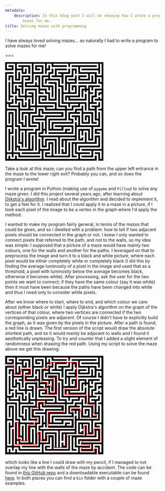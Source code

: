 ```yaml
---
metadata:
    description: In this blog post I will be showing how I wrote a program to solve
        mazes for me.
title: Solving mazes with programming
---
```


I have always loved solving mazes... so naturally I had to write a program to solve mazes for me!

===

![a black and white maze](maze2.jpg)

Take a look at this maze; can you find a path from the upper left entrance in the maze to the lower right exit? Probably you can, and so does the program I wrote!

I wrote a program in Python (making use of `pygame` and `Pillow`) to solve any maze given. I did this project several years ago, after learning about [Dijkstra's algorithm]. I read about the algorithm and decided to implement it, to get a feel for it. I realized that I could apply it to a maze in a picture, if I took each pixel of the image to be a vertex in the graph where I'd apply the method.

I wanted to make my program fairly general, in terms of the mazes that could be given, and so I dwelled with a problem: how to tell if two adjacent pixels should be connected in the graph or not. I knew I only wanted to connect pixels that referred to the path, and not to the walls, so my idea was simple: I supposed that a picture of a maze would have mainly two colours, one for the walls and another for the paths. I leveraged on that to preprocess the image and turn it to a black and white picture, where each pixel would be either completely white or completely black (I did this by finding the average luminosity of a pixel in the image and used that as a threshold; a pixel with luminosity below the average becomes black, otherwise it becomes white). After processing, ask the user for the two points we want to connect; if they have the same colour (say it was white) then it must have been because the paths have been changed into white and thus I need only to consider white pixels.

After we know where to start, where to end, and which colour we care about (either black or white) I apply Dijkstra's algorithm on the graph of the vertices of that colour, where two vertices are connected if the two corresponding pixels are adjacent. Of course I didn't have to explicitly build the graph, as it was given by the pixels in the picture. After a path is found, a red line is drawn. The first version of the script would draw the absolute shortest path, and so it would mainly be adjacent to walls and I found it aesthetically unpleasing. To try and counter that I added a slight element of randomness when drawing the red path. Using my script to solve the maze above we get this drawing:

![the maze above but solved with a red line showing the path](maze2_solved.webp)

which looks like a line I could draw with my pencil, if I managed to not overlap my line with the walls of the maze by accident. The code can be found in [this GitHub repo][gh] and a downloadable executable can be found [here][drive]. In both places you can find a `bin` folder with a couple of maze examples.

[Dijkstra's algorithm]: https://en.wikipedia.org/wiki/Dijkstra%27s_algorithm
[gh]: https://github.com/RodrigoGiraoSerrao/projects/tree/master/MazeSolver
[drive]: https://drive.google.com/open?id=1L7Ell-R4hUlN8Tutp10ycKyUq8kp5_c-